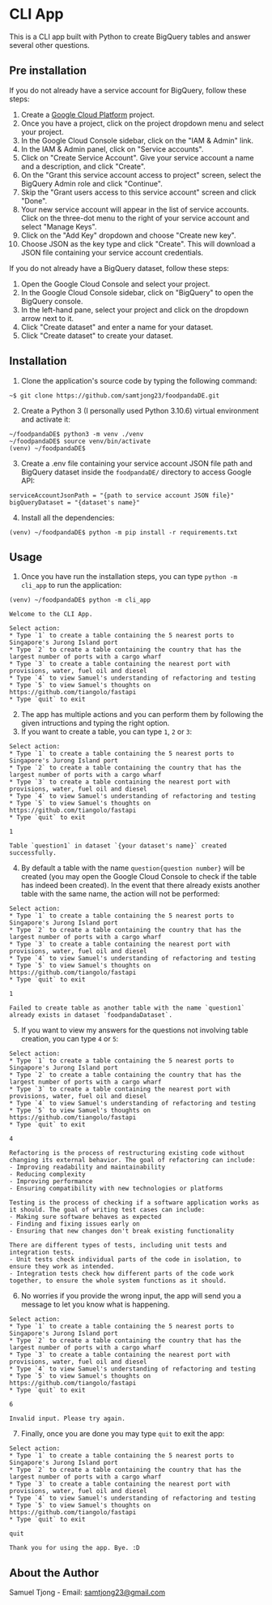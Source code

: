 # **CLI App**
This is a CLI app built with Python to create BigQuery tables and answer several other questions.

## **Pre installation**
If you do not already have a service account for BigQuery, follow these steps:
1. Create a [Google Cloud Platform](https://cloud.google.com/free/) project.
2. Once you have a project, click on the project dropdown menu and select your project.
3. In the Google Cloud Console sidebar, click on the "IAM & Admin" link.
4. In the IAM & Admin panel, click on "Service accounts".
5. Click on "Create Service Account". Give your service account a name and a description, and click "Create".
6. On the "Grant this service account access to project" screen, select the BigQuery Admin role and click "Continue".
7. Skip the "Grant users access to this service account" screen and click "Done".
8. Your new service account will appear in the list of service accounts. Click on the three-dot menu to the right of your service account and select "Manage Keys".
9. Click on the "Add Key" dropdown and choose "Create new key".
10. Choose JSON as the key type and click "Create". This will download a JSON file containing your service account credentials.

If you do not already have a BigQuery dataset, follow these steps:
1. Open the Google Cloud Console and select your project.
2. In the Google Cloud Console sidebar, click on "BigQuery" to open the BigQuery console.
3. In the left-hand pane, select your project and click on the dropdown arrow next to it.
4. Click "Create dataset" and enter a name for your dataset.
5. Click "Create dataset" to create your dataset.

## **Installation**
1. Clone the application's source code by typing the following command:
```
~$ git clone https://github.com/samtjong23/foodpandaDE.git
```
2. Create a Python 3 (I personally used Python 3.10.6) virtual environment and activate it:
```
~/foodpandaDE$ python3 -m venv ./venv
~/foodpandaDE$ source venv/bin/activate
(venv) ~/foodpandaDE$
```
3. Create a .env file containing your service account JSON file path and BigQuery dataset inside the `foodpandaDE/` directory to access Google API:
```
serviceAccountJsonPath = "{path to service account JSON file}"
bigQueryDataset = "{dataset's name}"
```
4. Install all the dependencies:
```
(venv) ~/foodpandaDE$ python -m pip install -r requirements.txt
```

## **Usage**
1. Once you have run the installation steps, you can type `python -m cli_app` to run the application:
```
(venv) ~/foodpandaDE$ python -m cli_app

Welcome to the CLI App.

Select action:
* Type `1` to create a table containing the 5 nearest ports to Singapore's Jurong Island port
* Type `2` to create a table containing the country that has the largest number of ports with a cargo wharf
* Type `3` to create a table containing the nearest port with provisions, water, fuel oil and diesel
* Type `4` to view Samuel's understanding of refactoring and testing
* Type `5` to view Samuel's thoughts on https://github.com/tiangolo/fastapi
* Type `quit` to exit
``` 
2. The app has multiple actions and you can perform them by following the given intructions and typing the right option.
3. If you want to create a table, you can type `1`, `2` or `3`:
```
Select action:
* Type `1` to create a table containing the 5 nearest ports to Singapore's Jurong Island port
* Type `2` to create a table containing the country that has the largest number of ports with a cargo wharf
* Type `3` to create a table containing the nearest port with provisions, water, fuel oil and diesel
* Type `4` to view Samuel's understanding of refactoring and testing
* Type `5` to view Samuel's thoughts on https://github.com/tiangolo/fastapi
* Type `quit` to exit

1

Table `question1` in dataset `{your dataset's name}` created successfully.
```
4. By default a table with the name `question{question number}` will be created (you may open the Google Cloud Console to check if the table has indeed been created). In the event that there already exists another table with the same name, the action will not be performed:
```
Select action:
* Type `1` to create a table containing the 5 nearest ports to Singapore's Jurong Island port
* Type `2` to create a table containing the country that has the largest number of ports with a cargo wharf
* Type `3` to create a table containing the nearest port with provisions, water, fuel oil and diesel
* Type `4` to view Samuel's understanding of refactoring and testing
* Type `5` to view Samuel's thoughts on https://github.com/tiangolo/fastapi
* Type `quit` to exit

1

Failed to create table as another table with the name `question1` already exists in dataset `foodpandaDataset`.
```
5. If you want to view my answers for the questions not involving table creation, you can type `4` or `5`:
```
Select action:
* Type `1` to create a table containing the 5 nearest ports to Singapore's Jurong Island port
* Type `2` to create a table containing the country that has the largest number of ports with a cargo wharf
* Type `3` to create a table containing the nearest port with provisions, water, fuel oil and diesel
* Type `4` to view Samuel's understanding of refactoring and testing
* Type `5` to view Samuel's thoughts on https://github.com/tiangolo/fastapi
* Type `quit` to exit

4

Refactoring is the process of restructuring existing code without changing its external behavior. The goal of refactoring can include:
- Improving readability and maintainability
- Reducing complexity
- Improving performance
- Ensuring compatibility with new technologies or platforms

Testing is the process of checking if a software application works as it should. The goal of writing test cases can include:
- Making sure software behaves as expected
- Finding and fixing issues early on
- Ensuring that new changes don't break existing functionality

There are different types of tests, including unit tests and integration tests.
- Unit tests check individual parts of the code in isolation, to ensure they work as intended.
- Integration tests check how different parts of the code work together, to ensure the whole system functions as it should.
```
6. No worries if you provide the wrong input, the app will send you a message to let you know what is happening.
```
Select action:
* Type `1` to create a table containing the 5 nearest ports to Singapore's Jurong Island port
* Type `2` to create a table containing the country that has the largest number of ports with a cargo wharf
* Type `3` to create a table containing the nearest port with provisions, water, fuel oil and diesel
* Type `4` to view Samuel's understanding of refactoring and testing
* Type `5` to view Samuel's thoughts on https://github.com/tiangolo/fastapi
* Type `quit` to exit

6

Invalid input. Please try again.
```
7. Finally, once you are done you may type `quit` to exit the app:
```
Select action:
* Type `1` to create a table containing the 5 nearest ports to Singapore's Jurong Island port
* Type `2` to create a table containing the country that has the largest number of ports with a cargo wharf
* Type `3` to create a table containing the nearest port with provisions, water, fuel oil and diesel
* Type `4` to view Samuel's understanding of refactoring and testing
* Type `5` to view Samuel's thoughts on https://github.com/tiangolo/fastapi
* Type `quit` to exit

quit

Thank you for using the app. Bye. :D
```

## **About the Author**
Samuel Tjong - Email: [samtjong23@gmail.com](mailto:samtjong23@gmail.com)

